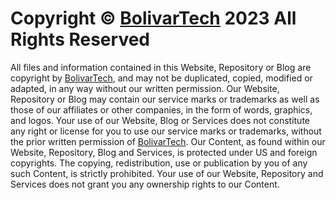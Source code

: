 # Copyright © [BolivarTech](https://www.bolivartech.com) 2023 All Rights Reserved

All files and information contained in this Website, Repository or Blog are copyright by [BolivarTech](https://www.bolivartech.com/), and may not be duplicated, copied, modified or adapted, in any way without our written permission. Our Website, Repository or Blog may contain our service marks or trademarks as well as those of our affiliates or other companies, in the form of words, graphics, and logos. Your use of our Website, Blog or Services does not constitute any right or license for you to use our service marks or trademarks, without the prior written permission of [BolivarTech](https://www.bolivartech.com/). Our Content, as found within our Website, Repository, Blog and Services, is protected under US and foreign copyrights. The copying, redistribution, use or publication by you of any such Content, is strictly prohibited. Your use of our Website, Repository and Services does not grant you any ownership rights to our Content.
